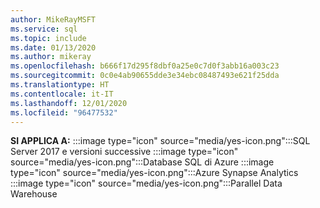 ```yaml
---
author: MikeRayMSFT
ms.service: sql
ms.topic: include
ms.date: 01/13/2020
ms.author: mikeray
ms.openlocfilehash: b666f17d295f8dbf0a25e0c7d0f3abb16a003c23
ms.sourcegitcommit: 0c0e4ab90655dde3e34ebc08487493e621f25dda
ms.translationtype: HT
ms.contentlocale: it-IT
ms.lasthandoff: 12/01/2020
ms.locfileid: "96477532"
---
```

<Token>**SI APPLICA A:** :::image type="icon" source="media/yes-icon.png":::SQL Server 2017 e versioni successive :::image type="icon" source="media/yes-icon.png":::Database SQL di Azure :::image type="icon" source="media/yes-icon.png":::Azure Synapse Analytics :::image type="icon" source="media/yes-icon.png":::Parallel Data Warehouse </Token>
